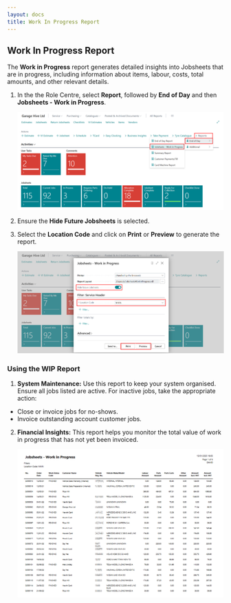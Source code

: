 ```yaml
---
layout: docs
title: Work In Progress Report 
---
```


## Work In Progress Report 
The **Work in Progress** report generates detailed insights into Jobsheets that are in progress, including information about items, labour, costs, total amounts, and other relevant details. 
1. In the the Role Centre, select **Report**, followed by **End of Day** and then **Jobsheets - Work in Progress**.

   ![](media/garagehive-work-in-progress2.png)

2. Ensure the **Hide Future Jobsheets** is selected. 
3. Select the **Location Code** and click on **Print** or **Preview** to generate the report.

   ![](media/garagehive-work-in-progress3.png)

### Using the WIP Report
1. **System Maintenance:** Use this report to keep your system organised. Ensure all jobs listed are active. For inactive jobs, take the appropriate action:
 * Close or invoice jobs for no-shows.
 * Invoice outstanding account customer jobs.
2. **Financial Insights:** This report helps you monitor the total value of work in progress that has not yet been invoiced. 

   ![](media/garagehive-work-in-progress1.png)
